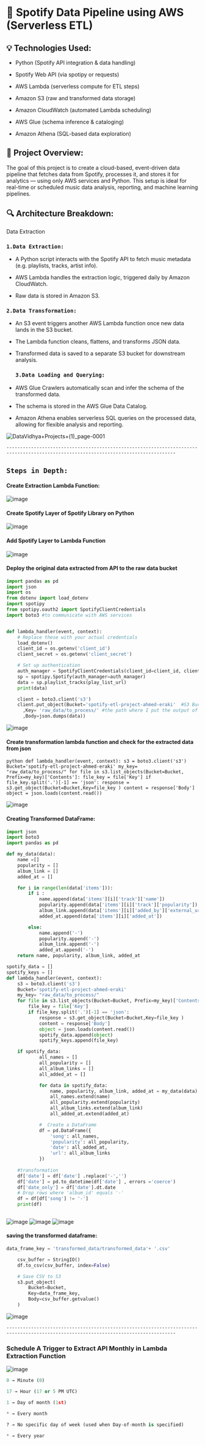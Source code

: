 # 🎵 Spotify Data Pipeline using AWS (Serverless ETL)

## 💡 Technologies Used:
- Python (Spotify API integration & data handling)

- Spotify Web API (via spotipy or requests)

- AWS Lambda (serverless compute for ETL steps)

- Amazon S3 (raw and transformed data storage)

- Amazon CloudWatch (automated Lambda scheduling)

- AWS Glue (schema inference & cataloging)

- Amazon Athena (SQL-based data exploration)



## 🚀 Project Overview:
The goal of this project is to create a cloud-based, event-driven data pipeline that fetches data from Spotify, processes it, and stores it for analytics — using only AWS services and Python.
This setup is ideal for real-time or scheduled music data analysis, reporting, and machine learning pipelines.

## 🔍 Architecture Breakdown:
Data Extraction

### `1.Data Extraction:`

- A Python script interacts with the Spotify API to fetch music metadata (e.g. playlists, tracks, artist info).

- AWS Lambda handles the extraction logic, triggered daily by Amazon CloudWatch.

- Raw data is stored in Amazon S3.

### `2.Data Transformation:`

- An S3 event triggers another AWS Lambda function once new data lands in the S3 bucket.

- The Lambda function cleans, flattens, and transforms JSON data.

- Transformed data is saved to a separate S3 bucket for downstream analysis.

  ### `3.Data Loading and Querying:`

- AWS Glue Crawlers automatically scan and infer the schema of the transformed data.

- The schema is stored in the AWS Glue Data Catalog.

- Amazon Athena enables serverless SQL queries on the processed data, allowing for flexible analysis and reporting.

  
![DataVidhya+Projects+(1)_page-0001](https://github.com/user-attachments/assets/468bbf31-06f2-478b-adf5-4f2738220814)

`------------------------------------------------------------------------------------------------------------------------------------`
## `Steps in Depth:`
#### Create Extraction Lambda Function:

![image](https://github.com/user-attachments/assets/b3849909-e020-485b-9b03-092b502a0108)

#### Create Spotify Layer of Spotify Library on Python

![image](https://github.com/user-attachments/assets/c4da61ff-3b03-4b40-9edb-2e29b2793b8c)

#### Add Spotify Layer to Lambda Function

![image](https://github.com/user-attachments/assets/52064541-2b97-4afa-aa52-8bf99e85b255)

#### Deploy the original data extracted from API to the raw data bucket
```python
import pandas as pd
import json
import os
from dotenv import load_dotenv
import spotipy
from spotipy.oauth2 import SpotifyClientCredentials
import boto3 #to communicate with AWS services


def lambda_handler(event, context):
    # Replace these with your actual credentials
    load_dotenv()
    client_id = os.getenv('client_id')
    client_secret = os.getenv('client_secret')

    # Set up authentication
    auth_manager = SpotifyClientCredentials(client_id=client_id, client_secret=client_secret)
    sp = spotipy.Spotify(auth_manager=auth_manager)
    data = sp.playlist_tracks(play_list_url)
    print(data)

    client = boto3.client('s3')
    client.put_object(Bucket='spotify-etl-project-ahmed-eraki'  #S3 Bucket name we use
      ,Key= 'raw_data/to_process/' #the path where I put the output of lambda code function
      ,Body=json.dumps(data))
```

![image](https://github.com/user-attachments/assets/4ffbf43c-8192-48d3-aa86-0bd494888453)

#### Create transformation lambda function and check for the extracted data from json

`python
def lambda_handler(event, context):
    s3 = boto3.client('s3')
    Bucket='spotify-etl-project-ahmed-eraki'
    my_key= "raw_data/to_process/"
    for file in s3.list_objects(Bucket=Bucket, Prefix=my_key)['Contents']:
        file_key = file['Key']
        if file_key.split('.')[-1] == 'json':
            response = s3.get_object(Bucket=Bucket,Key=file_key )
            content = response['Body']
            object = json.loads(content.read())
`

![image](https://github.com/user-attachments/assets/fb7d65b5-c9c7-40ff-9f12-91870a6b4fea)


#### Creating Transformed DataFrame:

```python
import json
import boto3
import pandas as pd

def my_data(data):
    name =[]
    popularity = []
    album_link = []
    added_at = []

    for i in range(len(data['items'])):
        if i :
            name.append(data['items'][i]['track']['name'])
            popularity.append(data['items'][i]['track']['popularity'])
            album_link.append(data['items'][i]['added_by']['external_urls']['spotify'])
            added_at.append(data['items'][i]['added_at'])

        else:
            name.append('-')
            popularity.append('-')
            album_link.append('-')
            added_at.append('-')   
    return name, popularity, album_link, added_at

spotify_data = []
spotify_keys = []
def lambda_handler(event, context):
    s3 = boto3.client('s3')
    Bucket='spotify-etl-project-ahmed-eraki'
    my_key= "raw_data/to_process/"
    for file in s3.list_objects(Bucket=Bucket, Prefix=my_key)['Contents']:
        file_key = file['Key']
        if file_key.split('.')[-1] == 'json':
            response = s3.get_object(Bucket=Bucket,Key=file_key )
            content = response['Body']
            object = json.loads(content.read())
            spotify_data.append(object)
            spotify_keys.append(file_key)

    if spotify_data:
            all_names = []
            all_popularity = []
            all_album_links = []
            all_added_at = []

            for data in spotify_data:
                name, popularity, album_link, added_at = my_data(data)
                all_names.extend(name)
                all_popularity.extend(popularity)
                all_album_links.extend(album_link)
                all_added_at.extend(added_at)

            #  Create a DataFrame
            df = pd.DataFrame({
                'song': all_names,
                'popularity': all_popularity,
                'date': all_added_at,
                'url': all_album_links
            })
    
    #transformation
    df['date'] = df['date'] .replace('-','')
    df['date'] = pd.to_datetime(df['date'] , errors ='coerce')
    df['date_only'] = df['date'].dt.date
    # Drop rows where 'album_id' equals '-'
    df = df[df['song'] != '-']
    print(df)
    

```

![image](https://github.com/user-attachments/assets/243b5c43-124d-4836-a228-30a7f9477445)
![image](https://github.com/user-attachments/assets/f2a15d48-d6fd-49ae-afd6-f6fa0a232043)
![image](https://github.com/user-attachments/assets/97208172-43d7-43a8-ab94-085cabed752e)

####  saving the transformed dataframe:

```python
data_frame_key = 'transformed_data/transformed_data'+ '.csv'

    csv_buffer = StringIO()
    df.to_csv(csv_buffer, index=False)

    # Save CSV to S3
    s3.put_object(
        Bucket=Bucket,
        Key=data_frame_key,
        Body=csv_buffer.getvalue()
    )
```

![image](https://github.com/user-attachments/assets/2600dba5-1b60-4534-89d3-1b1b78ad1a01)

`------------------------------------------------------------------------------------------------------------------------------------`
### Schedule A Trigger to Extract API Monthly in Lambda Extraction Function

![image](https://github.com/user-attachments/assets/3fdc0267-8b37-48e6-8312-459b773da7be)

```python
0 → Minute (0)

17 → Hour (17 or 5 PM UTC)

1 → Day of month (1st)

* → Every month

? → No specific day of week (used when Day-of-month is specified)

* → Every year
```










